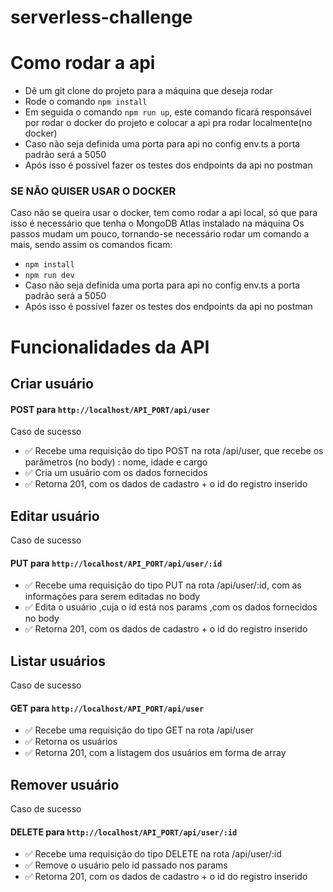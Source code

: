 # serverless-challenge


# Como rodar a api 
* Dê um git clone do projeto para a máquina que deseja rodar
* Rode o comando `npm install`
* Em seguida o comando `npm run up`, este comando ficará responsável por rodar o docker do projeto e colocar a api pra rodar localmente(no docker)
* Caso não seja definida uma porta para api no config env.ts a porta padrão será a 5050
* Após isso é possível fazer os testes dos endpoints da api no postman

### SE NÃO QUISER USAR O DOCKER
Caso não se queira usar o docker, tem como rodar a api local, só que para isso é necessário que tenha o MongoDB Atlas instalado na máquina
Os passos mudam um pouco, tornando-se necessário rodar um comando a mais, sendo assim os comandos ficam: 
* `npm install`
* `npm run dev`
* Caso não seja definida uma porta para api no config env.ts a porta padrão será a 5050
* Após isso é possível fazer os testes dos endpoints da api no postman


# Funcionalidades da API
## Criar usuário
#### POST para `http://localhost/API_PORT/api/user`
Caso de sucesso
* ✅ Recebe uma requisição do tipo POST na rota /api/user, que recebe os parâmetros (no body) : nome, idade e cargo
* ✅ Cria um usuário com os dados fornecidos
* ✅ Retorna 201, com os dados de cadastro + o id do registro inserido

## Editar usuário
Caso de sucesso
#### PUT para `http://localhost/API_PORT/api/user/:id`
* ✅ Recebe uma requisição do tipo PUT na rota /api/user/:id, com as informações para serem editadas no body
* ✅ Edita o usuário ,cuja o id está nos params ,com os dados fornecidos no body 
* ✅ Retorna 201, com os dados de cadastro + o id do registro inserido

## Listar usuários
Caso de sucesso
#### GET para `http://localhost/API_PORT/api/user`
* ✅ Recebe uma requisição do tipo GET na rota /api/user
* ✅ Retorna os usuários
* ✅ Retorna 201, com a listagem dos usuários em forma de array

## Remover usuário
Caso de sucesso
#### DELETE para `http://localhost/API_PORT/api/user/:id`
* ✅ Recebe uma requisição do tipo DELETE na rota /api/user/:id 
* ✅ Remove o usuário pelo id passado nos params
* ✅ Retorna 201, com os dados de cadastro + o id do registro inserido
